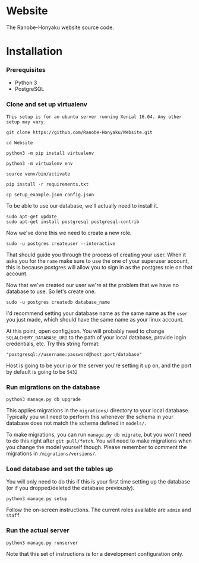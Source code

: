 # Website

The Ranobe-Honyaku website source code.

# Installation

### Prerequisites

* Python 3
* PostgreSQL


### Clone and set up virtualenv
`This setup is for an ubuntu server running Xenial 16.04. Any other setup may vary.`
```shell
git clone https://github.com/Ranobe-Honyaku/Website.git

cd Website

python3 -m pip install virtualenv

python3 -m virtualenv env

source venv/bin/activate

pip install -r requirements.txt

cp setup_example.json config.json
```

To be able to use our database, we'll actually need to install it.
```
sudo apt-get update
sudo apt-get install postgresql postgresql-contrib
```
Now we've done this we need to create a new role.
```shell
sudo -u postgres createuser --interactive
```
That should guide you through the process of creating your user. When it asks you for the `name` make sure to use the one of your superuser account, this is because postgres will allow you to sign in as the postgres role on that account.

Now that we've created our user we're at the problem that we have no database to use. So let's create one.
```shell
sudo -u postgres createdb database_name
```

I'd recommend setting your database name as the same name as the `user` you just made, which should have the same name as your linux account.


At this point, open config.json. You will probably need to change
`SQLALCHEMY_DATABASE_URI` to the path of your local database, provide login
credentials, etc. Try this string format:

```
"postgresql://username:password@host:port/database"
```

Host is going to be your ip or the server you're setting it up on, and the port by default is going to be `5432`

### Run migrations on the database

```python3 manage.py db upgrade```

This applies migrations in the `migrations/` directory to your local database.
Typically you will need to perform this whenever the schema in your database
does not match the schema defined in `models/`.

To make migrations, you can run `manage.py db migrate`, but you won't need to
do this right after `git pull/fetch`. You will need to make migrations when
you change the model yourself though. Please remember to comment the migrations
in `/migrations/versions/`.

### Load database and set the tables up

You will only need to do this if this is your first time setting up the
database (or if you dropped/deleted the database previously).

```shell
python3 manage.py setup
```

Follow the on-screen instructions. The current roles available are `admin` and `staff`

### Run the actual server

```shell
python3 manage.py runserver
```

Note that this set of instructions is for a development configuration only.
